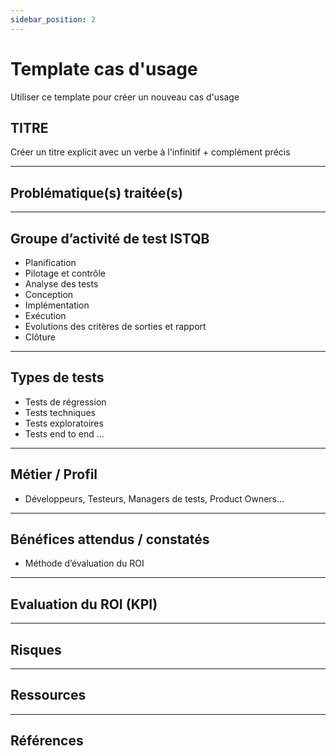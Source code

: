 ```yaml
---
sidebar_position: 2
---
```


# Template cas d'usage
Utiliser ce template pour créer un nouveau cas d'usage

## TITRE
Créer un titre explicit avec un verbe à l'infinitif + complément précis

---
## Problématique(s) traitée(s) 

---
## Groupe d’activité de test ISTQB
- Planification
- Pilotage et contrôle
- Analyse des tests
- Conception
- Implémentation
- Exécution
- Evolutions des critères de sorties et rapport
- Clôture
---
## Types de tests
- Tests de régression
- Tests techniques
- Tests exploratoires
- Tests end to end
...

---

## Métier / Profil
- Développeurs, Testeurs, Managers de tests, Product Owners...
  
---

## Bénéfices attendus / constatés 
- Méthode d’évaluation du ROI

---
## Evaluation du ROI (KPI) 

---
## Risques

---
## Ressources 

---
## Références

